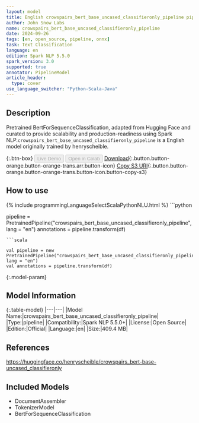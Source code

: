 ```yaml
---
layout: model
title: English crowspairs_bert_base_uncased_classifieronly_pipeline pipeline BertForSequenceClassification from henryscheible
author: John Snow Labs
name: crowspairs_bert_base_uncased_classifieronly_pipeline
date: 2024-09-26
tags: [en, open_source, pipeline, onnx]
task: Text Classification
language: en
edition: Spark NLP 5.5.0
spark_version: 3.0
supported: true
annotator: PipelineModel
article_header:
  type: cover
use_language_switcher: "Python-Scala-Java"
---
```


## Description

Pretrained BertForSequenceClassification, adapted from Hugging Face and curated to provide scalability and production-readiness using Spark NLP.`crowspairs_bert_base_uncased_classifieronly_pipeline` is a English model originally trained by henryscheible.

{:.btn-box}
<button class="button button-orange" disabled>Live Demo</button>
<button class="button button-orange" disabled>Open in Colab</button>
[Download](https://s3.amazonaws.com/auxdata.johnsnowlabs.com/public/models/crowspairs_bert_base_uncased_classifieronly_pipeline_en_5.5.0_3.0_1727320658543.zip){:.button.button-orange.button-orange-trans.arr.button-icon}
[Copy S3 URI](s3://auxdata.johnsnowlabs.com/public/models/crowspairs_bert_base_uncased_classifieronly_pipeline_en_5.5.0_3.0_1727320658543.zip){:.button.button-orange.button-orange-trans.button-icon.button-copy-s3}

## How to use



<div class="tabs-box" markdown="1">
{% include programmingLanguageSelectScalaPythonNLU.html %}
```python

pipeline = PretrainedPipeline("crowspairs_bert_base_uncased_classifieronly_pipeline", lang = "en")
annotations =  pipeline.transform(df)   

```
```scala

val pipeline = new PretrainedPipeline("crowspairs_bert_base_uncased_classifieronly_pipeline", lang = "en")
val annotations = pipeline.transform(df)

```
</div>

{:.model-param}
## Model Information

{:.table-model}
|---|---|
|Model Name:|crowspairs_bert_base_uncased_classifieronly_pipeline|
|Type:|pipeline|
|Compatibility:|Spark NLP 5.5.0+|
|License:|Open Source|
|Edition:|Official|
|Language:|en|
|Size:|409.4 MB|

## References

https://huggingface.co/henryscheible/crowspairs_bert-base-uncased_classifieronly

## Included Models

- DocumentAssembler
- TokenizerModel
- BertForSequenceClassification